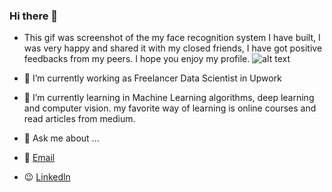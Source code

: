 ### Hi there 👋
- This gif was screenshot of the my face recognition system I have built, I was very happy and shared it with my closed friends, I have got positive feedbacks from my peers. I hope you enjoy my profile.
![alt text](https://user-images.githubusercontent.com/44967072/156584360-0e6e1ebb-9e87-49ec-8949-894c73613ee0.gif)


- 🔭 I’m currently working as Freelancer Data Scientist in Upwork
- 🌱 I’m currently learning in Machine Learning algorithms, deep learning and computer vision. my favorite way of learning is online courses and read articles from medium.
- 💬 Ask me about ...
- :email: [Email](nasryousif94@outlook.com)
- :wink: [Linkedln](https://www.linkedin.com/in/nasryousif/)

